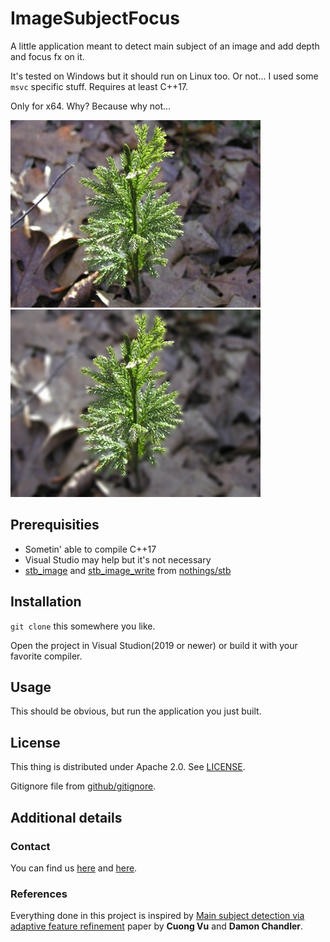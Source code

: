 # ImageSubjectFocus

A little application meant to detect main subject of an image and add depth and focus fx on it.

It's tested on Windows but it should run on Linux too. Or not... I used some `msvc` specific stuff. Requires at least C++17.

Only for x64. Why? Because why not...

![Foc](preview/foc.jpg)
![Focus](preview/focus.png)

## Prerequisities

 * Sometin' able to compile C++17
 * Visual Studio may help but it's not necessary
 * [stb_image][5] and [stb_image_write][6] from [nothings/stb][7]

## Installation

`git clone` this somewhere you like.

Open the project in Visual Studion(2019 or newer) or build it with your favorite compiler.

## Usage

This should be obvious, but run the application you just built.

## License

This thing is distributed under Apache 2.0. See [LICENSE](LICENSE).

Gitignore file from [github/gitignore][4].

## Additional details

### Contact

You can find us [here][1] and [here][2].

### References

Everything done in this project is inspired by [Main subject detection via adaptive feature refinement][3] paper by **Cuong Vu** and **Damon Chandler**.


[1]: https://github.com/Vasile2k
[2]: https://github.com/StratulatStefan
[3]: https://pdfs.semanticscholar.org/4af6/86dfabf7457a1e10111e270175402b39d574.pdf
[4]: https://github.com/github/gitignore
[5]: https://github.com/nothings/stb/blob/master/stb_image.h
[6]: https://github.com/nothings/stb/blob/master/stb_image_write.h
[7]: https://github.com/nothings/stb
